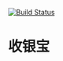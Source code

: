 [![Build Status](https://magnum.travis-ci.com/CardInfoLink/quickpay.svg?token=zWvvzH6Ca6HFV3cUQVQD)](https://magnum.travis-ci.com/CardInfoLink/quickpay)


收银宝
=========
